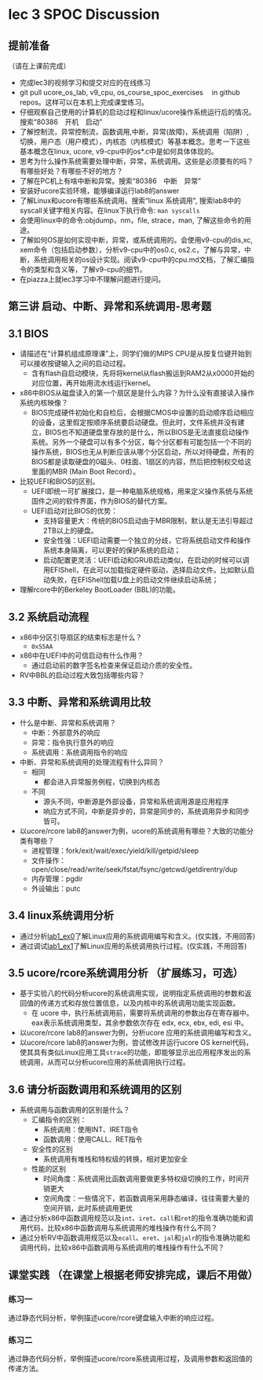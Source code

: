 # lec 3 SPOC Discussion

## **提前准备**
（请在上课前完成）


 - 完成lec3的视频学习和提交对应的在线练习
 - git pull ucore_os_lab, v9_cpu, os_course_spoc_exercises  　in github repos。这样可以在本机上完成课堂练习。
 - 仔细观察自己使用的计算机的启动过程和linux/ucore操作系统运行后的情况。搜索“80386　开机　启动”
 - 了解控制流，异常控制流，函数调用,中断，异常(故障)，系统调用（陷阱）,切换，用户态（用户模式），内核态（内核模式）等基本概念。思考一下这些基本概念在linux, ucore, v9-cpu中的os*.c中是如何具体体现的。
 - 思考为什么操作系统需要处理中断，异常，系统调用。这些是必须要有的吗？有哪些好处？有哪些不好的地方？
 - 了解在PC机上有啥中断和异常。搜索“80386　中断　异常”
 - 安装好ucore实验环境，能够编译运行lab8的answer
 - 了解Linux和ucore有哪些系统调用。搜索“linux 系统调用", 搜索lab8中的syscall关键字相关内容。在linux下执行命令: ```man syscalls```
 - 会使用linux中的命令:objdump，nm，file, strace，man, 了解这些命令的用途。
 - 了解如何OS是如何实现中断，异常，或系统调用的。会使用v9-cpu的dis,xc, xem命令（包括启动参数），分析v9-cpu中的os0.c, os2.c，了解与异常，中断，系统调用相关的os设计实现。阅读v9-cpu中的cpu.md文档，了解汇编指令的类型和含义等，了解v9-cpu的细节。
 - 在piazza上就lec3学习中不理解问题进行提问。

## 第三讲 启动、中断、异常和系统调用-思考题

## 3.1 BIOS
- 请描述在“计算机组成原理课”上，同学们做的MIPS CPU是从按复位键开始到可以接收按键输入之间的启动过程。
  - 含有flash自启动模块，先将将kernel从flash搬运到RAM2从x0000开始的对应位置，再开始用流水线运行kernel。
- x86中BIOS从磁盘读入的第一个扇区是是什么内容？为什么没有直接读入操作系统内核映像？
  - BIOS完成硬件初始化和自检后，会根据CMOS中设置的启动顺序启动相应的设备，这里假定按顺序系统要启动硬盘。但此时，文件系统并没有建立，BIOS也不知道硬盘里存放的是什么，所以BIOS是无法直接启动操作系统。另外一个硬盘可以有多个分区，每个分区都有可能包括一个不同的操作系统，BIOS也无从判断应该从哪个分区启动，所以对待硬盘，所有的BIOS都是读取硬盘的0磁头、0柱面、1扇区的内容，然后把控制权交给这里面的MBR (Main Boot Record）。
- 比较UEFI和BIOS的区别。
  - UEFI即统一可扩展接口，是一种电脑系统规格，用来定义操作系统与系统固件之间的软件界面，作为BIOS的替代方案。
  - UEFI启动对比BIOS的优势：
    - 支持容量更大：传统的BIOS启动由于MBR限制，默认是无法引导超过2TB以上的硬盘。
    - 安全性强：UEFI启动需要一个独立的分歧，它将系统启动文件和操作系统本身隔离，可以更好的保护系统的启动；
    - 启动配置更灵活：UEFI启动和GRUB启动类似，在启动的时候可以调用EFIShell，在此可以加载指定硬件驱动，选择启动文件。比如默认启动失败，在EFIShell加载U盘上的启动文件继续启动系统；
- 理解rcore中的Berkeley BootLoader (BBL)的功能。

## 3.2 系统启动流程

- x86中分区引导扇区的结束标志是什么？
  - `0x55AA`
- x86中在UEFI中的可信启动有什么作用？
  - 通过启动前的数字签名检查来保证启动介质的安全性。
- RV中BBL的启动过程大致包括哪些内容？

## 3.3 中断、异常和系统调用比较
- 什么是中断、异常和系统调用？
  - 中断：外部意外的响应
  - 异常：指令执行意外的响应
  - 系统调用：系统调用指令的响应
- 中断、异常和系统调用的处理流程有什么异同？
  - 相同
    - 都会进入异常服务例程，切换到内核态
  - 不同
    - 源头不同，中断源是外部设备，异常和系统调用源是应用程序
    - 响应方式不同，中断是异步的，异常是同步的，系统调用异步和同步皆可。
- 以ucore/rcore lab8的answer为例，ucore的系统调用有哪些？大致的功能分类有哪些？
  - 进程管理：fork/exit/wait/exec/yield/kill/getpid/sleep
  - 文件操作：open/close/read/write/seek/fstat/fsync/getcwd/getdirentry/dup
  - 内存管理：pgdir
  - 外设输出：putc

## 3.4 linux系统调用分析
- 通过分析[lab1_ex0](https://github.com/chyyuu/ucore_lab/blob/master/related_info/lab1/lab1-ex0.md)了解Linux应用的系统调用编写和含义。(仅实践，不用回答)
- 通过调试[lab1_ex1](https://github.com/chyyuu/ucore_lab/blob/master/related_info/lab1/lab1-ex1.md)了解Linux应用的系统调用执行过程。(仅实践，不用回答)


## 3.5 ucore/rcore系统调用分析 （扩展练习，可选）
-  基于实验八的代码分析ucore的系统调用实现，说明指定系统调用的参数和返回值的传递方式和存放位置信息，以及内核中的系统调用功能实现函数。
   -  在 ucore 中，执行系统调用前，需要将系统调用的参数出存在寄存器中。 eax表示系统调用类型，其余参数依次存在 edx, ecx, ebx, edi, esi 中。
-  以ucore/rcore lab8的answer为例，分析ucore 应用的系统调用编写和含义。
-  以ucore/rcore lab8的answer为例，尝试修改并运行ucore OS kernel代码，使其具有类似Linux应用工具`strace`的功能，即能够显示出应用程序发出的系统调用，从而可以分析ucore应用的系统调用执行过程。


## 3.6 请分析函数调用和系统调用的区别
- 系统调用与函数调用的区别是什么？
  - 汇编指令的区别：
    - 系统调用：使用INT、IRET指令
    - 函数调用：使用CALL、RET指令
  - 安全性的区别
    - 系统调用有堆栈和特权级的转换，相对更加安全
  - 性能的区别
    - 时间角度：系统调用比函数调用要做更多特权级切换的工作，时间开销更大
    - 空间角度：一些情况下，若函数调用采用静态编译，往往需要大量的空间开销，此时系统调用更优
- 通过分析x86中函数调用规范以及`int`、`iret`、`call`和`ret`的指令准确功能和调用代码，比较x86中函数调用与系统调用的堆栈操作有什么不同？
- 通过分析RV中函数调用规范以及`ecall`、`eret`、`jal`和`jalr`的指令准确功能和调用代码，比较x86中函数调用与系统调用的堆栈操作有什么不同？


## 课堂实践 （在课堂上根据老师安排完成，课后不用做）
### 练习一
通过静态代码分析，举例描述ucore/rcore键盘输入中断的响应过程。

### 练习二
通过静态代码分析，举例描述ucore/rcore系统调用过程，及调用参数和返回值的传递方法。
